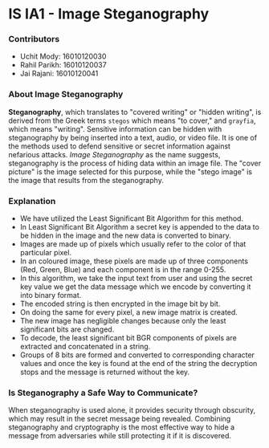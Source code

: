 # IS IA1 - Image Steganography

### Contributors
- Uchit Mody: 16010120030
- Rahil Parikh: 16010120037
- Jai Rajani: 16010120041

### About Image Steganography
**Steganography**, which translates to "covered writing" or "hidden writing", is derived from the Greek terms `stegos` which means "to cover," and `grayfia`, which means "writing". Sensitive information can be hidden with steganography by being inserted into a text, audio, or video file. It is one of the methods used to defend sensitive or secret information against nefarious attacks. *Image Steganography* as the name suggests, steganography is the process of hiding data within an image file. The "cover picture" is the image selected for this purpose, while the "stego image" is the image that results from the steganography.

### Explanation
- We have utilized the Least Significant Bit Algorithm for this method.
- In Least Significant Bit Algorithm a secret key is appended to the data to be hidden in the image and the new data is converted to binary.
- Images are made up of pixels which usually refer to the color of that particular pixel.
- In an coloured image, these pixels are made up of three components (Red, Green, Blue) and each component is in the range 0-255.
- In this algorithm, we take the input text from user and using the secret key value we get the data message which we encode by converting it into binary format.
- The encoded string is then encrypted in the image bit by bit.
- On doing the same for every pixel, a new image matrix is created.
- The new image has negligible changes because only the least significant bits are changed.
- To decode, the least significant bit BGR components of pixels are extracted and concatenated in a string.
- Groups of 8 bits are formed and converted to corresponding character values and once the key is found at the end of the string the decryption stops and the message is returned without the key.


### Is Steganography a Safe Way to Communicate?
When steganography is used alone, it provides security through obscurity, which may result in the secret message being revealed. Combining steganography and cryptography is the most effective way to hide a message from adversaries while still protecting it if it is discovered.
